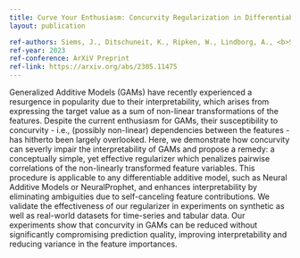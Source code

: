 ```yaml
---
title: Curve Your Enthusiasm: Concurvity Regularization in Differentiable Generalized Additive Models
layout: publication

ref-authors: Siems, J., Ditschuneit, K., Ripken, W., Lindborg, A., <b>Schambach, M.</b>, Otterbach, J., and Genzel, M.
ref-year: 2023
ref-conference: ArXiV Preprint
ref-link: https://arxiv.org/abs/2305.11475
---
```


Generalized Additive Models (GAMs) have recently experienced a resurgence in popularity due to their interpretability, which arises from expressing the target value as a sum of non-linear transformations of the features. Despite the current enthusiasm for GAMs, their susceptibility to concurvity - i.e., (possibly non-linear) dependencies between the features - has hitherto been largely overlooked. Here, we demonstrate how concurvity can severly impair the interpretability of GAMs and propose a remedy: a conceptually simple, yet effective regularizer which penalizes pairwise correlations of the non-linearly transformed feature variables. This procedure is applicable to any differentiable additive model, such as Neural Additive Models or NeuralProphet, and enhances interpretability by eliminating ambiguities due to self-canceling feature contributions. We validate the effectiveness of our regularizer in experiments on synthetic as well as real-world datasets for time-series and tabular data. Our experiments show that concurvity in GAMs can be reduced without significantly compromising prediction quality, improving interpretability and reducing variance in the feature importances.
